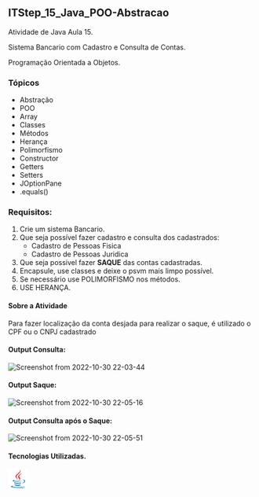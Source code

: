 <h2>ITStep_15_Java_POO-Abstracao</h2>

<p>Atividade de Java Aula 15.</p>
<p>Sistema Bancario com Cadastro e Consulta de Contas.</p>
<p>Programação Orientada a Objetos.</p>

<h3>Tópicos</h3>
<ul>
<li>Abstração </li>
<li>POO</li>
<li>Array</li>
<li>Classes</li>
<li>Métodos</li>
<li>Herança</li>
<li>Polimorfismo</li>
<li>Constructor</li>
<li>Getters</li>
<li>Setters</li>
<li>JOptionPane</li>
<li>.equals()</li>
</ul>


<h3>Requisitos:</h3>
<ol>
<li>Crie um sistema Bancario.</li>
<li>Que seja possível fazer cadastro e consulta dos cadastrados:
    <ul>
    <li>Cadastro de Pessoas Fisica</li>
    <li>Cadastro de Pessoas Juridica</li>
    </ul>  
  </li>
<li>Que seja possivel fazer <strong>SAQUE</strong> das contas cadastradas.</li>
<li>Encapsule, use classes e deixe o psvm mais limpo possível.</li> 
<li>Se necessário use POLIMORFISMO nos métodos.</li>
<li>USE HERANÇA.</li>
</ol>

<h4>Sobre a Atividade</h4>
<p>Para fazer localização da conta desjada para realizar o saque, é utilizado o CPF ou o CNPJ cadastrado</p>

<h4>Output Consulta:</h4>

![Screenshot from 2022-10-30 22-03-44](https://user-images.githubusercontent.com/78119622/198911988-d335e890-16f8-4899-aa21-d75a9b63b6a9.png)

<h4>Output Saque:</h4>

![Screenshot from 2022-10-30 22-05-16](https://user-images.githubusercontent.com/78119622/198911991-71e34b3e-5f3d-4f96-920a-f4af6c5c27c6.png)

<h4>Output Consulta após o Saque:</h4>

![Screenshot from 2022-10-30 22-05-51](https://user-images.githubusercontent.com/78119622/198912025-2ea825af-61dc-4a38-88e7-dd3b2d5a7cbd.png)

<h4>Tecnologias Utilizadas.</h4>
 
<p align="left">
<a href="https://www.java.com" target="_blank" rel="noreferrer"> <img src="https://raw.githubusercontent.com/devicons/devicon/master/icons/java/java-original.svg" alt="java" width="40" height="40"/> </a> </p> 
